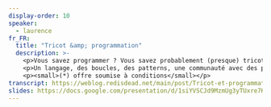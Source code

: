 ```yaml
---
display-order: 10
speaker:
  - laurence
fr_FR:
  title: "Tricot &amp; programmation"
  description: >-
    <p>Vous savez programmer ? Vous savez probablement (presque) tricoter&#8239;* !</p>
    <p>Un langage, des boucles, des patterns, une communauté avec des projets open source, ça ne vous rappelle rien ? La logique de programmation et du tricot ne sont pas si différentes !</p>
    <p><small>(*) offre soumise à conditions</small></p>
transcript: https://weblog.redisdead.net/main/post/Tricot-et-programmation
slides: https://docs.google.com/presentation/d/1siYVSCJd9MzmUg3yTUxre7KEarQHjQ46rhsN5AA9if4/edit
---
```

